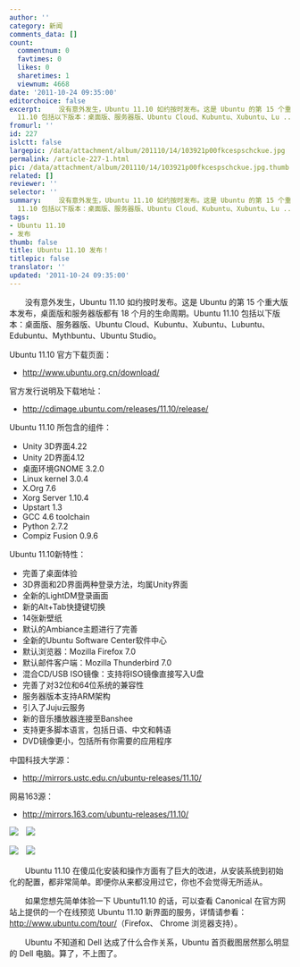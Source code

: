 ```yaml
---
author: ''
category: 新闻
comments_data: []
count:
  commentnum: 0
  favtimes: 0
  likes: 0
  sharetimes: 1
  viewnum: 4668
date: '2011-10-24 09:35:00'
editorchoice: false
excerpt: 　　没有意外发生，Ubuntu 11.10 如约按时发布。这是 Ubuntu 的第 15 个重大版本发布，桌面版和服务器版都有 18 个月的生命周期。Ubuntu
  11.10 包括以下版本：桌面版、服务器版、Ubuntu Cloud、Kubuntu、Xubuntu、Lu ...
fromurl: ''
id: 227
islctt: false
largepic: /data/attachment/album/201110/14/103921p00fkcespschckue.jpg
permalink: /article-227-1.html
pic: /data/attachment/album/201110/14/103921p00fkcespschckue.jpg.thumb.jpg
related: []
reviewer: ''
selector: ''
summary: 　　没有意外发生，Ubuntu 11.10 如约按时发布。这是 Ubuntu 的第 15 个重大版本发布，桌面版和服务器版都有 18 个月的生命周期。Ubuntu
  11.10 包括以下版本：桌面版、服务器版、Ubuntu Cloud、Kubuntu、Xubuntu、Lu ...
tags:
- Ubuntu 11.10
- 发布
thumb: false
title: Ubuntu 11.10 发布！
titlepic: false
translator: ''
updated: '2011-10-24 09:35:00'
---
```


　　没有意外发生，Ubuntu 11.10 如约按时发布。这是 Ubuntu 的第 15 个重大版本发布，桌面版和服务器版都有 18 个月的生命周期。Ubuntu 11.10 包括以下版本：桌面版、服务器版、Ubuntu Cloud、Kubuntu、Xubuntu、Lubuntu、Edubuntu、Mythbuntu、Ubuntu Studio。


Ubuntu 11.10 官方下载页面：


* <http://www.ubuntu.org.cn/download/>


官方发行说明及下载地址：


* <http://cdimage.ubuntu.com/releases/11.10/release/>


Ubuntu 11.10 所包含的组件：


* Unity 3D界面4.22
* Unity 2D界面4.12
* 桌面环境GNOME 3.2.0
* Linux kernel 3.0.4
* X.Org 7.6
* Xorg Server 1.10.4
* Upstart 1.3
* GCC 4.6 toolchain
* Python 2.7.2
* Compiz Fusion 0.9.6


Ubuntu 11.10新特性：


* 完善了桌面体验
* 3D界面和2D界面两种登录方法，均属Unity界面
* 全新的LightDM登录画面
* 新的Alt+Tab快捷键切换
* 14张新壁纸
* 默认的Ambiance主题进行了完善
* 全新的Ubuntu Software Center软件中心
* 默认浏览器：Mozilla Firefox 7.0
* 默认邮件客户端：Mozilla Thunderbird 7.0
* 混合CD/USB ISO镜像：支持将ISO镜像直接写入U盘
* 完善了对32位和64位系统的兼容性
* 服务器版本支持ARM架构
* 引入了Juju云服务
* 新的音乐播放器连接至Banshee
* 支持更多脚本语言，包括日语、中文和韩语
* DVD镜像更小，包括所有你需要的应用程序


中国科技大学源：


* <http://mirrors.ustc.edu.cn/ubuntu-releases/11.10/>


网易163源：


* <http://mirrors.163.com/ubuntu-releases/11.10/>


![](/data/attachment/album/201110/14/103921p00fkcespschckue.jpg)　![](/data/attachment/album/201110/14/103922bxb0b5z016gw6bmb.jpg)


![](/data/attachment/album/201110/14/103923nx5e8lakb5pgpxxq.jpg)　![](/data/attachment/album/201110/14/1039258qvfm818ejevd8o5.jpg)


　　Ubuntu 11.10 在傻瓜化安装和操作方面有了巨大的改进，从安装系统到初始化的配置，都非常简单。即便你从来都没用过它，你也不会觉得无所适从。


　　如果您想先简单体验一下 Ubuntu11.10 的话，可以查看 Canonical 在官方网站上提供的一个在线预览 Ubuntu 11.10 新界面的服务，详情请参看：<http://www.ubuntu.com/tour/>（Firefox、 Chrome 浏览器支持）。


　　Ubuntu 不知道和 Dell 达成了什么合作关系，Ubuntu 首页截图居然那么明显的 Dell 电脑。算了，不上图了。